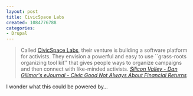 ```yaml
--- 
layout: post
title: CivicSpace Labs
created: 1084776788
categories: 
- Drupal
---
```

<blockquote>
Called <a href="http://www.civicspacelabs.org/">CivicSpace Labs</a>, their venture is building a software platform for activists. They envision a powerful and easy to use ``grass-roots organizing tool kit'' that gives people ways to organize campaigns and then connect with like-minded activists.
<cite><a href="http://weblog.siliconvalley.com/column/dangillmor/archives/010383.shtml">Silicon Valley - Dan Gillmor's eJournal - Civic Good Not Always About Financial Returns</a></cite>
</blockquote>

<p>I wonder what this could be powered by&#8230;</p>
